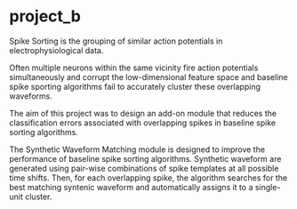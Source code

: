 # project_b
Spike Sorting is the grouping of similar action potentials in electrophysiological data.

Often multiple neurons within the same vicinity fire action potentials simultaneously and corrupt the low-dimensional feature space and baseline spike sporting algorithms fail to accurately cluster these overlapping waveforms.

The aim of this project was to design an add-on module that reduces the classification errors associated with overlapping spikes in baseline spike sorting algorithms.

The Synthetic Waveform Matching module is designed to improve the performance of baseline spike sorting algorithms. Synthetic waveform are generated using pair-wise combinations of spike templates at all possible time shifts. Then, for each overlapping spike, the algorithm searches for the best matching syntenic waveform and automatically assigns it to a single-unit cluster.  



